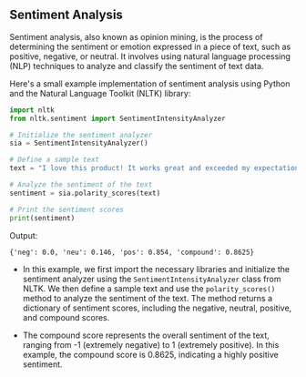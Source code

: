 ## Sentiment Analysis

Sentiment analysis, also known as opinion mining, is the process of determining the sentiment or emotion expressed in a piece of text, such as positive, negative, or neutral. It involves using natural language processing (NLP) techniques to analyze and classify the sentiment of text data.

Here's a small example implementation of sentiment analysis using Python and the Natural Language Toolkit (NLTK) library:

```python
import nltk
from nltk.sentiment import SentimentIntensityAnalyzer

# Initialize the sentiment analyzer
sia = SentimentIntensityAnalyzer()

# Define a sample text
text = "I love this product! It works great and exceeded my expectations."

# Analyze the sentiment of the text
sentiment = sia.polarity_scores(text)

# Print the sentiment scores
print(sentiment)
```

Output:
```
{'neg': 0.0, 'neu': 0.146, 'pos': 0.854, 'compound': 0.8625}
```

- In this example, we first import the necessary libraries and initialize the sentiment analyzer using the `SentimentIntensityAnalyzer` class from NLTK. We then define a sample text and use 
the `polarity_scores()` method to analyze the sentiment of the text. The method returns a dictionary of sentiment scores, including the negative, neutral, positive, and compound scores.

- The compound score represents the overall sentiment of the text, ranging from -1 (extremely negative) to 1 (extremely positive). In this example, the compound score is 0.8625, indicating a highly positive sentiment.
